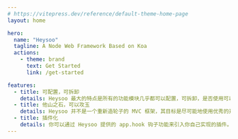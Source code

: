 ```yaml
---
# https://vitepress.dev/reference/default-theme-home-page
layout: home

hero:
  name: "Heysoo"
  tagline: A Node Web Framework Based on Koa
  actions:
    - theme: brand
      text: Get Started
      link: /get-started

features:
  - title: 可配置，可拆卸
    details: Heysoo 最大的特点是所有的功能模块几乎都可以配置，可拆卸，是否使用可以完全由你自己决定，不需要的功能模块在应用启动时并不会加载。假设你将所有的功能模块禁用，那它就只是一个简单的增强版的 Koa，仅此而已。
  - title: 他山之石，可以攻玉
    details: Heysoo 并不是一个重新造轮子的 MVC 框架，其目标是尽可能地使用优秀的开源库来实现我们想要的功能。Heysoo 的基础功能是基于 Koa 实现的，在其基础上进行功能增强，而所有的这些功能都是可以拆卸的。
  - title: 插件化
    details: 你可以通过 Heysoo 提供的 app.hook 钩子功能来引入你自己实现的插件。例如如果你觉得 Heysoo 自带的数据库功能不是你想要的，你完全可以禁用它，之后引入你自己实现的数据库插件模块。
---
```


<template>
</template>

<style>
  .is-home .container {
    max-width: calc(var(--vp-layout-max-width) - 64px);
  }
</style>